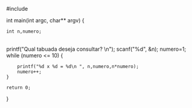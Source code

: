 #include <iostream>



int main(int argc, char** argv) {
	
	int n,numero;


​	
	printf("Qual tabuada deseja consultar? \n");
	scanf("%d", &n);
	numero=1;
	while (numero <= 10) {
		
		printf("%d x %d = %d\n ", n,numero,n*numero);
		numero++;
	}
	
	return 0;
}
